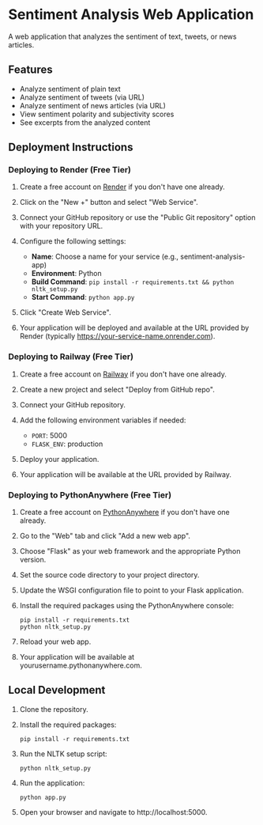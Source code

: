# Sentiment Analysis Web Application

A web application that analyzes the sentiment of text, tweets, or news articles.

## Features

- Analyze sentiment of plain text
- Analyze sentiment of tweets (via URL)
- Analyze sentiment of news articles (via URL)
- View sentiment polarity and subjectivity scores
- See excerpts from the analyzed content

## Deployment Instructions

### Deploying to Render (Free Tier)

1. Create a free account on [Render](https://render.com/) if you don't have one already.

2. Click on the "New +" button and select "Web Service".

3. Connect your GitHub repository or use the "Public Git repository" option with your repository URL.

4. Configure the following settings:
   - **Name**: Choose a name for your service (e.g., sentiment-analysis-app)
   - **Environment**: Python
   - **Build Command**: `pip install -r requirements.txt && python nltk_setup.py`
   - **Start Command**: `python app.py`

5. Click "Create Web Service".

6. Your application will be deployed and available at the URL provided by Render (typically https://your-service-name.onrender.com).

### Deploying to Railway (Free Tier)

1. Create a free account on [Railway](https://railway.app/) if you don't have one already.

2. Create a new project and select "Deploy from GitHub repo".

3. Connect your GitHub repository.

4. Add the following environment variables if needed:
   - `PORT`: 5000
   - `FLASK_ENV`: production

5. Deploy your application.

6. Your application will be available at the URL provided by Railway.

### Deploying to PythonAnywhere (Free Tier)

1. Create a free account on [PythonAnywhere](https://www.pythonanywhere.com/) if you don't have one already.

2. Go to the "Web" tab and click "Add a new web app".

3. Choose "Flask" as your web framework and the appropriate Python version.

4. Set the source code directory to your project directory.

5. Update the WSGI configuration file to point to your Flask application.

6. Install the required packages using the PythonAnywhere console:
   ```
   pip install -r requirements.txt
   python nltk_setup.py
   ```

7. Reload your web app.

8. Your application will be available at yourusername.pythonanywhere.com.

## Local Development

1. Clone the repository.

2. Install the required packages:
   ```
   pip install -r requirements.txt
   ```

3. Run the NLTK setup script:
   ```
   python nltk_setup.py
   ```

4. Run the application:
   ```
   python app.py
   ```

5. Open your browser and navigate to http://localhost:5000.
